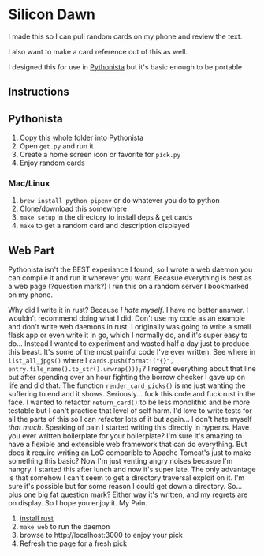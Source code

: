 # Silicon Dawn

I made this so I can pull random cards on my phone and review the text.

I also want to make a card reference out of this as well.

I designed this for use in [Pythonista](http://omz-software.com/pythonista/) but it's basic enough to be portable

## Instructions

## Pythonista

1. Copy this whole folder into Pythonista
1. Open `get.py` and run it
1. Create a home screen icon or favorite for `pick.py`
1. Enjoy random cards

### Mac/Linux

1. `brew install python pipenv` or do whatever you do to python
1. Clone/download this somewhere
1. `make setup` in the directory to install deps & get cards
1. `make` to get a random card and description displayed

## Web Part

Pythonista isn't the BEST experiance I found, so I wrote a web daemon you can compile it and run it wherever you want.
Becasue everything is best as a web page (?question mark?)
I run this on a random server I bookmarked on my phone.


Why did I write it in rust?
Because _I hate myself_.
I have no better answer.
I wouldn't recommend doing what I did.
Don't use my code as an example and don't write web daemons in rust.
I originally was going to write a small flask app or even write it in go, which I normally do, and it's super easy to do...
Instead I wanted to experiment and wasted half a day just to produce this beast.
It's some of the most painful code I've ever written.
See where in `list_all_jpgs()` where I `cards.push(format!("{}", entry.file_name().to_str().unwrap()));`?
I regret everything about that line but after spending over an hour fighting the borrow checker I gave up on life and did that.
The function `render_card_picks()` is me just wanting the suffering to end and it shows.
Seriously... fuck this code and fuck rust in the face.
I wanted to refactor `return_card()` to be less monolithic and be more testable but I can't practice that level of self harm.
I'd love to write tests for all the parts of this so I can refacter lots of it but again...
I don't hate myself _that much_.
Speaking of pain I started writing this directly in hyper.rs.
Have you ever written boilerplate for your boilerplate?
I'm sure it's amazing to have a flexible and extensible web framework that can do everything.
But does it require writing an LoC comparible to Apache Tomcat's just to make something this basic?
Now I'm just venting angry noises becasue I'm hangry.
I started this after lunch and now it's super late.
The only advantage is that somehow I can't seem to get a directory traversal exploit on it.
I'm sure it's possible but for some reason I could get down a directory.
So... plus one big fat question mark?
Either way it's written, and my regrets are on display.
So I hope you enjoy it.
My Pain.

1. [install rust](https://doc.rust-lang.org/1.29.0/cargo/getting-started/installation.html)
1. `make web` to run the daemon
1. browse to http://localhost:3000 to enjoy your pick
1. Refresh the page for a fresh pick
